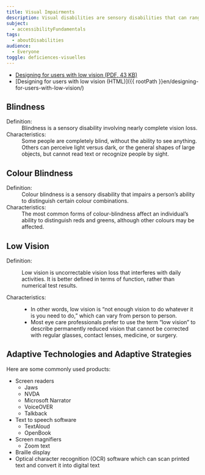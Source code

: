 ```yaml
---
title: Visual Impairments
description: Visual disabilities are sensory disabilities that can range from some amount of vision loss, loss of visual acuity, or increased or decreased sensitivity to specific or bright colours, to complete or uncorrectable loss of vision in either or both eyes.
subject:
  - accessibilityFundamentals
tags:
  - aboutDisabilities
audience:
  - Everyone
toggle: deficiences-visuelles
---
```


- <a href="{{ rootPath }}docs/posters/LowVision-en_2023.pdf" download>Designing for users with low vision (<abbr title="Portable Document Format">PDF</abbr>, 43 <abbr title="KiloByte">KB</abbr>)</a>
- [Designing for users with low vision (HTML)]({{ rootPath }}en/designing-for-users-with-low-vision/)

## Blindness

<dl>
<dt>Definition:</dt>
<dd>Blindness is a sensory disability involving nearly complete vision loss.</dd>
<dt>Characteristics:</dt>
<dd>Some people are completely blind, without the ability to see anything. Others can perceive light versus dark, or the general shapes of large objects, but cannot read text or recognize people by sight.</dd>
</dl>

## Colour Blindness

<dl>
<dt>Definition:</dt>
<dd>Colour blindness is a sensory disability that impairs a person’s ability to distinguish certain colour combinations.</dd>
<dt>Characteristics:</dt>
<dd>The most common forms of colour-blindness affect an individual’s ability to distinguish reds and greens, although other colours may be affected.</dd>
</dl>

## Low Vision

<dl>
<dt>Definition:</dt>
<dd>

Low vision is uncorrectable vision loss that interferes with daily activities. It is better defined in terms of function, rather than numerical test results.</dd>

<dt>Characteristics:</dt>
<dd>

- In other words, low vision is “not enough vision to do whatever it is you need to do,” which can vary from person to person.
- Most eye care professionals prefer to use the term “low vision” to describe permanently reduced vision that cannot be corrected with regular glasses, contact lenses, medicine, or surgery.

</dd>
</dl>

## Adaptive Technologies and Adaptive Strategies

Here are some commonly used products:

- Screen readers
  - Jaws
  - NVDA
  - Microsoft Narrator
  - VoiceOVER
  - Talkback
- Text to speech software
  - TextAloud
  - OpenBook
- Screen magnifiers
  - Zoom text
- Braille display
- Optical character recognition (OCR) software which can scan printed text and convert it into digital text
